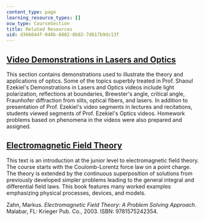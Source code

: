 ```yaml
---
content_type: page
learning_resource_types: []
ocw_type: CourseSection
title: Related Resources
uid: d366644f-048b-8802-0b82-7d617b9dc13f
---
```


[Video Demonstrations in Lasers and Optics](/courses/res-6-006-video-demonstrations-in-lasers-and-optics-spring-2008)
-----------------------------------------------------------------------------------------------------------------------

This section contains demonstrations used to illustrate the theory and applications of optics. Some of the topics superbly treated in Prof. Shaoul Ezekiel's Demonstrations in Lasers and Optics videos include light polarization, reflections at boundaries, Brewster's angle, critical angle, Fraunhofer diffraction from slits, optical fibers, and lasers. In addition to presentation of Prof. Ezekiel's video segments in lectures and recitations, students viewed segments of Prof. Ezekiel's Optics videos. Homework problems based on phenomena in the videos were also prepared and assigned.

[Electromagnetic Field Theory](/courses/res-6-002-electromagnetic-field-theory-a-problem-solving-approach-spring-2008)
------------------------------------------------------------------------------------------------------------------------

This text is an introduction at the junior level to electromagnetic field theory. The course starts with the Coulomb-Lorentz force law on a point charge. The theory is extended by the continuous superposition of solutions from previously developed simpler problems leading to the general integral and differential field laws. This book features many worked examples emphasizing physical processes, devices, and models.

Zahn, Markus. _Electromagnetic Field Theory: A Problem Solving Approach_. Malabar, FL: Krieger Pub. Co., 2003. ISBN: 9781575242354.